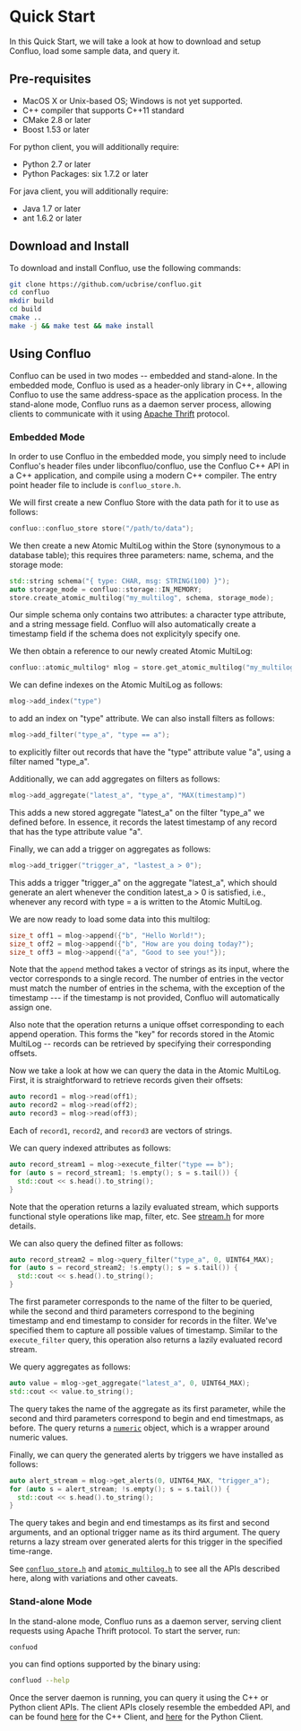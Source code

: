 # Quick Start

In this Quick Start, we will take a look at how to download and setup Confluo,
load some sample data, and query it.

## Pre-requisites

* MacOS X or Unix-based OS; Windows is not yet supported.
* C++ compiler that supports C++11 standard
* CMake 2.8 or later
* Boost 1.53 or later

For python client, you will additionally require:

* Python 2.7 or later
* Python Packages: six 1.7.2 or later

For java client, you will additionally require:

* Java 1.7 or later
* ant 1.6.2 or later

## Download and Install

To download and install Confluo, use the following commands:

```bash
git clone https://github.com/ucbrise/confluo.git
cd confluo
mkdir build
cd build
cmake ..
make -j && make test && make install
```

## Using Confluo

Confluo can be used in two modes -- embedded and stand-alone. In the embedded mode,
Confluo is used as a header-only library in C++, allowing Confluo to use the same
address-space as the application process. In the stand-alone mode, Confluo runs
as a daemon server process, allowing clients to communicate with it using 
[Apache Thrift](https://thrift.apache.org) protocol.

### Embedded Mode

In order to use Confluo in the embedded mode, you simply need to include
Confluo's header files under libconfluo/confluo, use the Confluo C++ API in 
a C++ application, and compile using a modern C++ compiler. The entry point 
header file to include is `confluo_store.h`. 

We will first create a new Confluo Store with the data path for it to use 
as follows:

```cpp
confluo::confluo_store store("/path/to/data");
```

We then create a new Atomic MultiLog within the Store (synonymous to a database
table); this requires three parameters: name, schema, and the storage mode:

```cpp
std::string schema("{ type: CHAR, msg: STRING(100) }");
auto storage_mode = confluo::storage::IN_MEMORY;
store.create_atomic_multilog("my_multilog", schema, storage_mode);
```

Our simple schema only contains two attributes: a character type attribute, and 
a string message field. Confluo will also automatically create a timestamp 
field if the schema does not explicityly specify one. 

We then obtain a reference to our newly created Atomic MultiLog:

```cpp
confluo::atomic_multilog* mlog = store.get_atomic_multilog("my_multilog");
```

We can define indexes on the Atomic MultiLog as follows:

```cpp
mlog->add_index("type")
```

to add an index on "type" attribute. We can also install filters as follows:

```cpp
mlog->add_filter("type_a", "type == a");
```

to explicitly filter out records that have the "type" attribute value "a", using
a filter named "type\_a". 

Additionally, we can add aggregates on filters as follows:

```cpp
mlog->add_aggregate("latest_a", "type_a", "MAX(timestamp)")
```
This adds a new stored aggregate "latest\_a" on the filter "type\_a" we defined 
before. In essence, it records the latest timestamp of any record that has the
type attribute value "a".

Finally, we can add a trigger on aggregates as follows:

```cpp
mlog->add_trigger("trigger_a", "lastest_a > 0");
```

This adds a trigger "trigger\_a" on the aggregate "latest\_a", which should 
generate an alert whenever the condition latest\_a > 0 is satisfied, i.e.,
whenever any record with  type = a is written to the Atomic MultiLog.

We are now ready to load some data into this multilog:

```cpp
size_t off1 = mlog->append({"b", "Hello World!");
size_t off2 = mlog->append({"b", "How are you doing today?");
size_t off3 = mlog->append({"a", "Good to see you!"});
```

Note that the `append` method takes a vector of strings as its input, where
the vector corresponds to a single record. The number of entries in the
vector must match the number of entries in the schema, with the exception
of the timestamp --- if the timestamp is not provided, Confluo will automatically
assign one.

Also note that the operation returns a unique offset corresponding to each append
operation. This forms the "key" for records stored in the Atomic MultiLog -- records
can be retrieved by specifying their corresponding offsets.

Now we take a look at how we can query the data in the Atomic MultiLog. First,
it is straightforward to retrieve records given their offsets:

```cpp
auto record1 = mlog->read(off1);
auto record2 = mlog->read(off2);
auto record3 = mlog->read(off3);
```

Each of `record1`, `record2`, and `record3` are vectors of strings.

We can query indexed attributes as follows:

```cpp
auto record_stream1 = mlog->execute_filter("type == b");
for (auto s = record_stream1; !s.empty(); s = s.tail()) {
  std::cout << s.head().to_string();
}
```

Note that the operation returns a lazily evaluated stream, which supports
functional style operations like map, filter, etc. See 
[stream.h](https://github.com/ucbrise/confluo/blob/single-machine/libconfluo/confluo/container/lazy/stream.h)
for more details.

We can also query the defined filter as follows:
```cpp
auto record_stream2 = mlog->query_filter("type_a", 0, UINT64_MAX);
for (auto s = record_stream2; !s.empty(); s = s.tail()) {
  std::cout << s.head().to_string();
}
```

The first parameter corresponds to the name of the filter to be queried, while 
the second and third parameters correspond to the begining timestamp and end 
timestamp to consider for records in the filter. We've specified them to capture
all possible values of timestamp. Similar to the `execute_filter` query, this
operation also returns a lazily evaluated record stream.

We query aggregates as follows:
```cpp
auto value = mlog->get_aggregate("latest_a", 0, UINT64_MAX);
std::cout << value.to_string();
```

The query takes the name of the aggregate as its first parameter, while the 
second and third parameters correspond to begin and end timestmaps, as before.
The query returns a [`numeric`](../libconfluo/confluo/types/numeric.h) object,
which is a wrapper around numeric values.

Finally, we can query the generated alerts by triggers we have installed as 
follows:
```cpp
auto alert_stream = mlog->get_alerts(0, UINT64_MAX, "trigger_a");
for (auto s = alert_stream; !s.empty(); s = s.tail()) {
  std::cout << s.head().to_string();
}
```

The query takes and begin and end timestamps as its first and second arguments,
and an optional trigger name as its third argument. The query returns a lazy 
stream over generated alerts for this trigger in the specified time-range.

See [`confluo_store.h`](https://github.com/ucbrise/confluo/blob/single-machine/libconfluo/confluo/conflu_store.h)
and [`atomic_multilog.h`](https://github.com/ucbrise/confluo/blob/single-machine/libconfluo/confluo/atomic_multilog.h)
to see all the APIs described here, along with variations and other caveats.

### Stand-alone Mode

In the stand-alone mode, Confluo runs as a daemon server, serving client requests
using Apache Thrift protocol. To start the server, run:

```bash
confuod
```

you can find options supported by the binary using:

```bash
confluod --help
```

Once the server daemon is running, you can query it using the C++ or Python 
client APIs. The client APIs closely resemble the embedded API, and can be
found [here](https://github.com/ucbrise/confluo/blob/single-machine/librpc/rpc/rpc_client.h) 
for the C++ Client, and [here](https://github.com/ucbrise/confluo/blob/single-machine/pyclient/confluo/rpc/rpc_client.py) 
for the Python Client.
